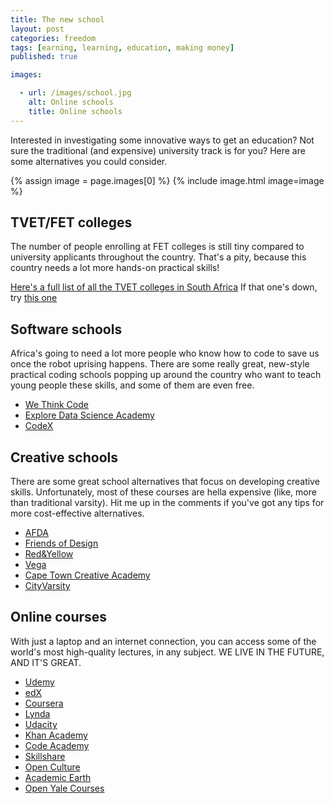 ```yaml
---
title: The new school
layout: post
categories: freedom
tags: [earning, learning, education, making money]
published: true

images:

  - url: /images/school.jpg
    alt: Online schools
    title: Online schools
---
```

Interested in investigating some innovative ways to get an education? Not sure the traditional (and expensive) university track is for you? Here are some alternatives you could consider.
<!--more-->

{% assign image = page.images[0] %}
{% include image.html image=image %}

## TVET/FET colleges
The number of people enrolling at FET colleges is still tiny compared to university applicants throughout the country. That's a pity, because this country needs a lot more hands-on practical skills!

[Here's a full list of all the TVET colleges in South Africa](http://www.tvetcolleges.co.za/default.aspx)
If that one's down, try [this one](http://7sundays.co.za/KeepClimbing/2017/01/07/list-of-all-public-tvet-colleges/)

## Software schools
Africa's going to need a lot more people who know how to code to save us once the robot uprising happens. There are some really great, new-style practical coding schools popping up around the country who want to teach young people these skills, and some of them are even free.

- [We Think Code](https://www.wethinkcode.co.za/)
- [Explore Data Science Academy](https://www.explore-datascience.net/)
- [CodeX](http://www.projectcodex.co/)

## Creative schools
There are some great school alternatives that focus on developing creative skills. Unfortunately, most of these courses are hella expensive (like, more than traditional varsity). Hit me up in the comments if you've got any tips for more cost-effective alternatives.

- [AFDA](https://www.afda.co.za/)
- [Friends of Design](http://friendsofdesign.net/)
- [Red&Yellow](https://www.redandyellow.co.za/)
- [Vega](https://www.vegaschool.com/Pages/default.aspx)
- [Cape Town Creative Academy](http://ctca.co.za/)
- [CityVarsity](https://www.cityvarsity.co.za/)

## Online courses
With just a laptop and an internet connection, you can access some of the world's most high-quality lectures, in any subject. WE LIVE IN THE FUTURE, AND IT'S GREAT.

- [Udemy](https://www.udemy.com/)
- [edX](https://www.edx.org/)
- [Coursera](https://www.coursera.org/)
- [Lynda](https://www.lynda.com/)
- [Udacity](https://www.udacity.com/)
- [Khan Academy](https://www.khanacademy.org/)
- [Code Academy](https://www.codecademy.com/)
- [Skillshare](https://www.skillshare.com/)
- [Open Culture](http://www.openculture.com/freeonlinecourses)
- [Academic Earth](http://academicearth.org/)
- [Open Yale Courses](https://oyc.yale.edu/)
